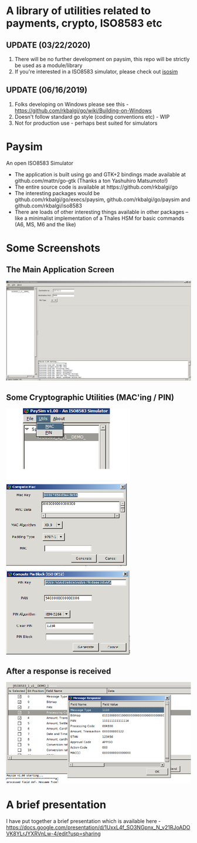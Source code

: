 # A library of utilities related to payments, crypto, ISO8583 etc 

## UPDATE (03/22/2020)
1. There will be no further development on paysim, this repo will be strictly be used as a module/library
2. If you're interested in a ISO8583 simulator, please check out [isosim](https://github.com/rkbalgi/isosim)

## UPDATE (06/16/2019)
1. Folks developing on Windows please see this - https://github.com/rkbalgi/go/wiki/Building-on-Windows
2. Doesn't follow standard go style (coding conventions etc) - WIP
2. Not for production use - perhaps best suited for simulators


# Paysim
An open ISO8583 Simulator

<ul>
<li>The application is built using go and GTK+2 bindings made available at github.com/mattn/go-gtk (Thanks a ton Yashuhiro Matsumoto!)</li>
<li>The entire source code is available at https://github.com/rkbalgi/go</li>
<li>The interesting packages would be github.com/rkbalgi/go/execs/paysim, github.com/rkbalgi/go/paysim and github.com/rkbalgi/iso8583</li>
<li>There are loads of other interesting things available in other packages – like a minimalist implementation of a Thales HSM for basic commands (A6, MS, M6 and the like)
</li>
</ul>


# Some Screenshots
## The Main Application Screen
![](https://github.com/rkbalgi/github.io/blob/master/images_paysim/Paysim_MainScreen.png)
## Some Cryptographic Utilities (MAC'ing / PIN)
![](https://github.com/rkbalgi/github.io/blob/master/images_paysim/Paysim_Utils.png)
## After a response is received
![](https://github.com/rkbalgi/github.io/blob/master/images_paysim/Paysim_With_Response.png)

# A brief presentation
I have put together a brief presentation which is available here - https://docs.google.com/presentation/d/1UxxL4f_SO3NGpnx_N_v21RJoADOVK8YLrJYXRVnLw-4/edit?usp=sharing
